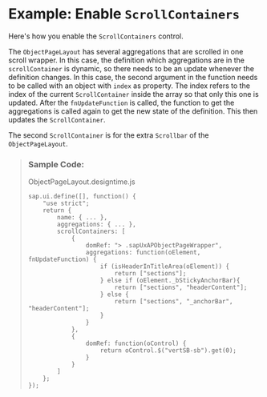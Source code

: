 <!-- loio8f794e59480b486ea2a45f162b429608 -->

# Example: Enable `ScrollContainers`

Here's how you enable the `ScrollContainers` control.

The `ObjectPageLayout` has several aggregations that are scrolled in one scroll wrapper. In this case, the definition which aggregations are in the `scrollContainer` is dynamic, so there needs to be an update whenever the definition changes. In this case, the second argument in the function needs to be called with an object with `index` as property. The index refers to the index of the current `ScrollContainer` inside the array so that only this one is updated. After the `fnUpdateFunction` is called, the function to get the aggregations is called again to get the new state of the definition. This then updates the `ScrollContainer`.

The second `ScrollContainer` is for the extra `Scrollbar` of the `ObjectPageLayout`.

> ### Sample Code:  
> ObjectPageLayout.designtime.js
> 
> ```
> sap.ui.define([], function() {
>     "use strict";
>     return {
>         name: { ... },
>         aggregations: { ... },
>         scrollContainers: [
>             {
>                 domRef: "> .sapUxAPObjectPageWrapper",
>                 aggregations: function(oElement, fnUpdateFunction) {
>                     if (isHeaderInTitleArea(oElement)) {
>                         return ["sections"];
>                     } else if (oElement._bStickyAnchorBar){
>                         return ["sections", "headerContent"];
>                     } else {
>                         return ["sections", "_anchorBar", "headerContent"];
>                     }
>                 }
>             },
>             {
>                 domRef: function(oControl) {
>                     return oControl.$("vertSB-sb").get(0);
>                 }
>             }
>         ]
>     };
> });
> ```


